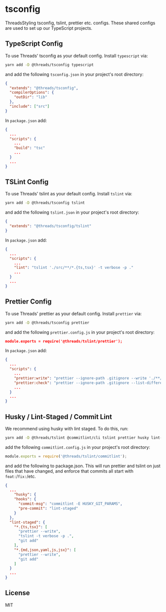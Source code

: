 # tsconfig

ThreadsStyling tsconfig, tslint, prettier etc. configs. These shared configs are used to set up our TypeScript projects.

## TypeScript Config

To use Threads' tsconfig as your default config. Install `typescript` via:

```sh
yarn add -D @threads/tsconfig typescript
```

and add the following `tsconfig.json` in your project's root directory:

```json
{
  "extends": "@threads/tsconfig",
  "compilerOptions": {
    "outDir": "lib"
  },
  "include": ["src"]
}
```

In `package.json` add:

```json
{
  ...
  "scripts": {
    ...
    "build": "tsc"
    ...
  }
  ...
}
```

## TSLint Config

To use Threads' tslint as your default config. Install `tslint` via:

```sh
yarn add -D @threads/tsconfig tslint
```

and add the following `tslint.json` in your project's root directory:

```json
{
  "extends": "@threads/tsconfig/tslint"
}
```

In `package.json` add:

```json
{
  ...
  "scripts": {
    ...
    "lint": "tslint './src/**/*.{ts,tsx}' -t verbose -p ."
    ...
  }
  ...
}
```

## Prettier Config

To use Threads' prettier as your default config. Install `prettier` via:

```sh
yarn add -D @threads/tsconfig prettier
```

and add the following `prettier.config.js` in your project's root directory:

```json
module.exports = require('@threads/tslint/prettier');
```

In `package.json` add:

```json
{
  ...
  "scripts": {
    ...
    "prettier:write": "prettier --ignore-path .gitignore --write './**/*.{md,json,yaml,js,jsx,ts,tsx}'",
    "prettier:check": "prettier --ignore-path .gitignore --list-different './**/*.{md,json,yaml,js,jsx,ts,tsx}'",
    ...
  }
  ...
}
```

## Husky / Lint-Staged / Commit Lint

We recommend using husky with lint staged. To do this, run:

```sh
yarn add -D @threads/tslint @commitlint/cli tslint prettier husky lint-staged
```

add the following `commitlint.config.js` in your project's root directory:

```js
module.exports = require('@threads/tslint/commitlint');
```

and add the following to package.json. This will run prettier and tslint on just files that have changed, and enforce that commits all start with `feat:`/`fix:`/etc.

```json
{
  ...
    "husky": {
    "hooks": {
      "commit-msg": "commitlint -E HUSKY_GIT_PARAMS",
      "pre-commit": "lint-staged"
    }
  },
  "lint-staged": {
    "*.{ts,tsx}": [
      "prettier --write",
      "tslint -t verbose -p .",
      "git add"
    ],
    "*.{md,json,yaml,js,jsx}": [
      "prettier --write",
      "git add"
    ]
  }
  ...
}
```

## License

MIT
